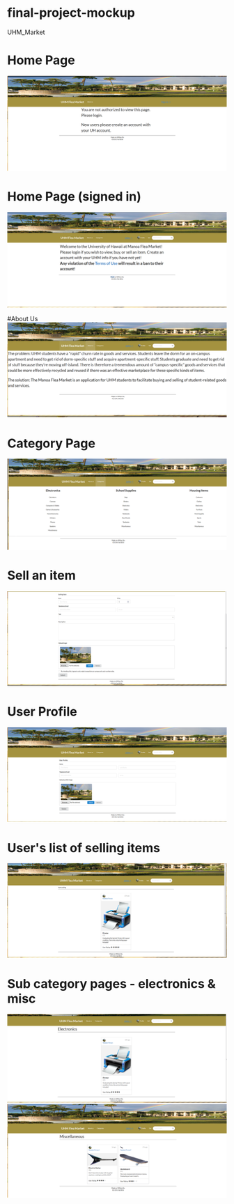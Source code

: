 # final-project-mockup

UHM_Market

# Home Page
<img class="ui huge image" src="/doc/home-page.png">

# Home Page (signed in)
<img class="ui huge image" src="/doc/home-page(signed in).png">

#About Us
<img class="ui huge image" src="/doc/about-us.png">

# Category Page
<img class="ui huge image" src="/doc/category-page.png">

# Sell an item
<img class="ui huge image" src="/doc/sell-page.png">

# User Profile
<img class="ui huge image" src="/doc/profile-page.png">

# User's list of selling items
<img class="ui huge image" src="/doc/list-page.png">

# Sub category pages - electronics & misc
<img class="ui huge image" src="/doc/electronics-page.png">
<img class="ui huge image" src="/doc/misc-page.png">
